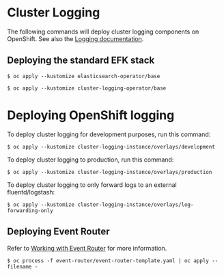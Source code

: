 # Cluster Logging

The following commands will deploy cluster logging components on OpenShift. See also the [Logging documentation](https://docs.openshift.com/container-platform/latest/logging/cluster-logging.html).

## Deploying the standard EFK stack

```
$ oc apply --kustomize elasticsearch-operator/base
```

```
$ oc apply --kustomize cluster-logging-operator/base
```

# Deploying OpenShift logging

To deploy cluster logging for development purposes, run this command:

```
$ oc apply --kustomize cluster-logging-instance/overlays/development
```

To deploy cluster logging to production, run this command:

```
$ oc apply --kustomize cluster-logging-instance/overlays/production
```

To deploy cluster logging to only forward logs to an external fluentd/logstash:

```
$ oc apply --kustomize cluster-logging-instance/overlays/log-forwarding-only
```

## Deploying Event Router

Refer to [Working with Event Router](https://docs.openshift.com/container-platform/4.3/logging/cluster-logging-eventrouter.html) for more information.

```
$ oc process -f event-router/event-router-template.yaml | oc apply --filename -
```
